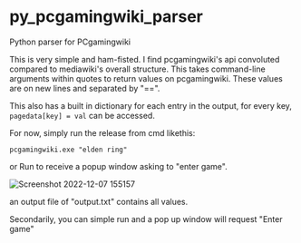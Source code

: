 # py_pcgamingwiki_parser
Python parser for PCgamingwiki

This is very simple and ham-fisted. I find pcgamingwiki's api convoluted compared to mediawiki's overall structure. 
This takes command-line arguments within quotes to return values on pcgamingwiki. 
These values are on new lines and separated by "==". 

This also has a built in dictionary for each entry in the output, for every key, `pagedata[key] = val` can be accessed. 
 
For now, simply run the release from cmd likethis: 

`pcgamingwiki.exe "elden ring"` 

or Run to receive a popup window asking to "enter game". 

![Screenshot 2022-12-07 155157](https://user-images.githubusercontent.com/98753696/206305402-489cc227-c6fc-4dbd-b9fb-bf2afecb5899.png)

an output file of "output.txt" contains all values. 

Secondarily, you can simple run and a pop up window will request "Enter game"
